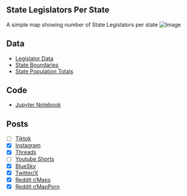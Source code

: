 ## State Legislators Per State
A simple map showing number of State Legislators per state
![Image](https://drive.google.com/uc?export=view&id=1956CyNd_578FBnktJEWEnEyc94IOVwAt)

## Data
* [Legislator Data](https://en.wikipedia.org/wiki/List_of_United_States_state_legislatures)
* [State Boundaries](https://www.census.gov/geographies/mapping-files/time-series/geo/carto-boundary-file.html)
* [State Population Totals](https://www.census.gov/data/tables/time-series/demo/popest/2020s-state-total.html)

## Code
* [Jupyter Notebook](FormatData.ipynb)

## Posts
- [ ] [Tiktok]()
- [x] [Instagram](https://www.instagram.com/p/DL0oRaovRIX/)
- [x] [Threads](https://www.threads.com/@vinemapper/post/DL0oR4ovUOo)
- [ ] [Youtube Shorts]()
- [x] [BlueSky](https://bsky.app/profile/vinemapper.bsky.social/post/3ltfriccwfc2h)
- [x] [Twitter/X](https://x.com/VineMapper/status/1942341037206241655)
- [x] [Reddit r/Maps](https://www.reddit.com/r/Maps/comments/1lu76qk/state_legislators_per_state/)
- [x] [Reddit r/MapPorn](https://www.reddit.com/r/MapPorn/comments/1lu76uz/state_legislators_per_state/)
